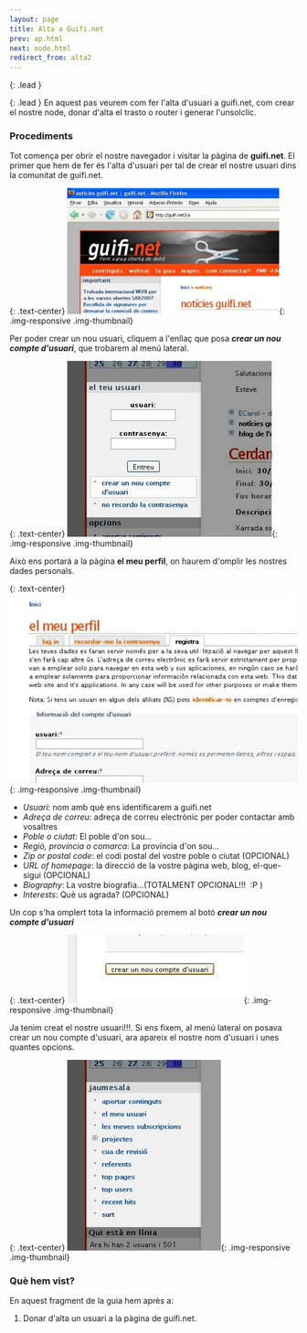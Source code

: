 ```yaml
---
layout: page
title: Alta a Guifi.net
prev: ap.html
next: node.html
redirect_from: alta2
---
```


{: .lead }

{: .lead }
En aquest pas veurem com fer l'alta d'usuari a guifi.net, com crear el nostre node, donar d'alta el trasto o router i generar l'unsolclic.

### Procediments

Tot comença per obrir el nostre navegador i visitar la pàgina de **guifi.net**. El primer que hem de fer és l'alta d'usuari per tal de crear el nostre usuari dins la comunitat de guifi.net.

{: .text-center}
![pàgina de guifi.net](img/alta/01.jpg "pàgina de guifi.net"){: .img-responsive .img-thumbnail}

Per poder crear un nou usuari, cliquem a l'enllaç que posa ***crear un nou compte d'usuari***, que trobarem al menú lateral.

{: .text-center}
![crear un nou compte d'usuari](img/alta/02.jpg "crear un nou compte d'usuari"){: .img-responsive .img-thumbnail}

Això ens portarà a la pàgina **el meu perfil**, on haurem d'omplir les nostres dades personals.

{: .text-center}
![pàgina el meu perfil](img/alta/03.jpg "pàgina el meu perfil"){: .img-responsive .img-thumbnail}

- *Usuari*: nom amb què ens identificarem a guifi.net
- *Adreça de correu*: adreça de correu electrònic per poder contactar amb vosaltres
- *Poble o ciutat*: El poble d'on sou...
- *Regió, província o comarca*: La província d'on sou...
- *Zip or postal code*: el codi postal del vostre poble o ciutat (OPCIONAL)
- *URL of homepage*: la direcció de la vostre pàgina web, blog, el-que-sigui (OPCIONAL)
- *Biography*: La vostre biografia...(TOTALMENT OPCIONAL!!!&nbsp; :P )
- *Interests*: Què us agrada? (OPCIONAL)

Un cop s'ha omplert tota la informació premem al botó ***crear un nou compte d'usuari***

{: .text-center}
![crear un nou compte d'usuari](img/alta/04.jpg "crear un nou compte d'usuari"){: .img-responsive .img-thumbnail}

Ja tenim creat el nostre usuari!!!. Si ens fixem, al menú lateral on posava crear un nou compte d'usuari, ara apareix el nostre nom d'usuari i unes quantes opcions.

{: .text-center}
![panell d'usuari](img/alta/05.jpg "panell d'usuari"){: .img-responsive .img-thumbnail}

### Què hem vist?

En aquest fragment de la guia hem après a:

1. Donar d'alta un usuari a la pàgina de guifi.net.

